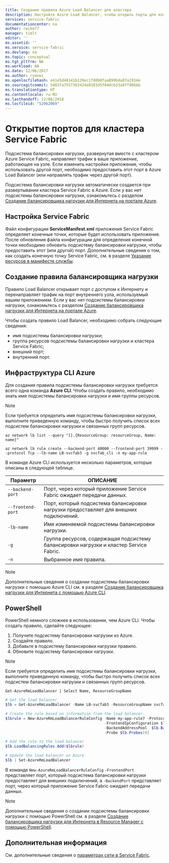 ```yaml
---
title: Создание правила Azure Load Balancer для кластера
description: Настройте Azure Load Balancer, чтобы открыть порты для кластера Azure Service Fabric.
services: service-fabric
documentationcenter: na
author: rwike77
manager: timlt
editor: ''
ms.assetid: ''
ms.service: service-fabric
ms.devlang: na
ms.topic: conceptual
ms.tgt_pltfrm: NA
ms.workload: NA
ms.date: 12/06/2017
ms.author: ryanwi
ms.openlocfilehash: e41e5d48141b120ec1f80b0faa899bda07a2934e
ms.sourcegitcommit: 5d837a7557363424e0183d5f04dcb23a8ff966bb
ms.translationtype: HT
ms.contentlocale: ru-RU
ms.lasthandoff: 12/06/2018
ms.locfileid: "52962069"
---
```

# <a name="open-ports-for-a-service-fabric-cluster"></a>Открытие портов для кластера Service Fabric

Подсистема балансировки нагрузки, развернутая вместе с кластером Azure Service Fabric, направляет трафик в ваше приложение, работающее на узле. Если изменить настройки приложения, чтобы использовать другой порт, необходимо предоставить этот порт в Azure Load Balancer (или направлять трафик через другой порт).

Подсистема балансировки нагрузки автоматически создается при развертывании кластера Service Fabric в Azure. Если у вас нет подсистемы балансировки нагрузки, ознакомьтесь с разделом [Создание балансировщика нагрузки для Интернета на портале Azure](../load-balancer/load-balancer-get-started-internet-portal.md).

## <a name="configure-service-fabric"></a>Настройка Service Fabric

Файл конфигурации **ServiceManifest.xml** приложения Service Fabric определяет конечные точки, которые будет использовать приложение. После обновления файла конфигурации для определения конечной точки необходимо обновить подсистему балансировки нагрузки, чтобы предоставить этот (или другой) порт. Дополнительные сведения о том, как создать конечную точку Service Fabric, см. в разделе [Указание ресурсов в манифесте службы](service-fabric-service-manifest-resources.md).

## <a name="create-a-load-balancer-rule"></a>Создание правила балансировщика нагрузки

Правило Load Balancer открывает порт с доступом к Интернету и перенаправляет трафик на порт внутреннего узла, используемый вашим приложением. Если у вас нет подсистемы балансировки нагрузки, ознакомьтесь с разделом [Создание балансировщика нагрузки для Интернета на портале Azure](../load-balancer/load-balancer-get-started-internet-portal.md).

Чтобы создать правило Load Balancer, необходимо собрать следующие сведения:

- имя подсистемы балансировки нагрузки;
- группа ресурсов подсистемы балансировки нагрузки и кластера Service Fabric;
- внешний порт;
- внутренний порт.

## <a name="azure-cli"></a>Инфраструктура CLI Azure
Для создания правила подсистемы балансировки нагрузки требуется всего одна команда **Azure CLI**. Чтобы создать правило, необходимо знать имя подсистемы балансировки нагрузки и имя группы ресурсов.

>[!NOTE]
>Если требуется определить имя подсистемы балансировки нагрузки, выполните приведенную команду, чтобы быстро получить список всех подсистем балансировки нагрузки и связанных групп ресурсов.
>
>`az network lb list --query "[].{ResourceGroup: resourceGroup, Name: name}"`
>


```azurecli
az network lb rule create --backend-port 40000 --frontend-port 39999 --protocol Tcp --lb-name LB-svcfab3 -g svcfab_cli -n my-app-rule
```

В команде Azure CLI используется несколько параметров, которые описаны в следующей таблице.

| Параметр | ОПИСАНИЕ |
| --------- | ----------- |
| `--backend-port`  | Порт, через который приложение Service Fabric ожидает передачи данных. |
| `--frontend-port` | Порт, который подсистема балансировки нагрузки предоставляет для внешних подключений. |
| `-lb-name` | Имя изменяемой подсистемы балансировки нагрузки. |
| `-g`       | Группа ресурсов, содержащая подсистему балансировки нагрузки и кластер Service Fabric. |
| `-n`       | Выбранное имя правила. |


>[!NOTE]
>Дополнительные сведения о создании подсистемы балансировки нагрузки с помощью Azure CLI см. в разделе [Создание балансировщика нагрузки для Интернета с помощью Azure CLI](../load-balancer/load-balancer-get-started-internet-arm-cli.md).

## <a name="powershell"></a>PowerShell

PowerShell немного сложнее в использовании, чем Azure CLI. Чтобы создать правило, сделайте следующее:

1. Получите подсистему балансировки нагрузки из Azure.
2. Создайте правило.
3. Добавьте в подсистему балансировки нагрузки правило.
4. Обновите подсистему балансировки нагрузки.

>[!NOTE]
>Если требуется определить имя подсистемы балансировки нагрузки, выполните приведенную команду, чтобы быстро получить список всех подсистем балансировки нагрузки и связанных групп ресурсов.
>
>`Get-AzureRmLoadBalancer | Select Name, ResourceGroupName`

```powershell
# Get the load balancer
$lb = Get-AzureRmLoadBalancer -Name LB-svcfab3 -ResourceGroupName svcfab_cli

# Create the rule based on information from the load balancer.
$lbrule = New-AzureRmLoadBalancerRuleConfig -Name my-app-rule7 -Protocol Tcp -FrontendPort 39990 -BackendPort 40009 `
                                            -FrontendIpConfiguration $lb.FrontendIpConfigurations[0] `
                                            -BackendAddressPool  $lb.BackendAddressPools[0] `
                                            -Probe $lb.Probes[0]

# Add the rule to the load balancer
$lb.LoadBalancingRules.Add($lbrule)

# Update the load balancer on Azure
$lb | Set-AzureRmLoadBalancer
```

В команде `New-AzureRmLoadBalancerRuleConfig` `-FrontendPort` представляет порт, который подсистема балансировки нагрузки предоставляет для внешних подключений, а `-BackendPort` представляет порт, через который приложение Service Fabric ожидает передачи данных.

>[!NOTE]
>Дополнительные сведения о создании подсистемы балансировки нагрузки с помощью PowerShell см. в разделе [Создание балансировщика нагрузки для Интернета в Resource Manager с помощью PowerShell](../load-balancer/load-balancer-get-started-internet-arm-ps.md).

## <a name="next-steps"></a>Дополнительная информация

См. дополнительные сведения о [параметрах сети в Service Fabric](service-fabric-patterns-networking.md).